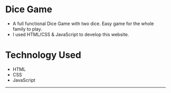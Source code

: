 # Dice Game
- A full functional Dice Game with two dice. Easy game for the whole family to play. 
- I used HTML/CSS & JavaScript to develop this website. 

# Technology Used
- HTML
- CSS
- JavaScript  
---

